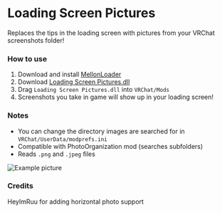 # Loading Screen Pictures
Replaces the tips in the loading screen with pictures from your VRChat screenshots folder!
<br>

### How to use
1. Download and install [MellonLoader](https://melonwiki.xyz/#/README)
2. Download [Loading Screen Pictures.dll](https://github.com/markviews/LoadingScreenPictures/releases)
3. Drag `Loading Screen Pictures.dll` into `VRChat/Mods`
4. Screenshots you take in game will show up in your loading screen!

### Notes
* You can change the directory images are searched for in `VRChat/UserData/modprefs.ini`
* Compatible with PhotoOrganization mod (searches subfolders)
* Reads `.png` and `.jpeg` files

![Example picture](https://i.ibb.co/qgQTTRL/2020-11-03-22-55-24.png)

### Credits
HeyImRuu for adding horizontal photo support
